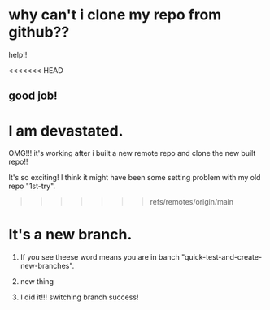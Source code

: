 # why can't i clone my repo from github??

help!!


<<<<<<< HEAD
## good job!

I am devastated.
=======
OMG!!! it's working after i built a new remote repo and clone the new built repo!!

It's so exciting!
I think it might have been some setting problem with my old repo "1st-try".

>>>>>>> refs/remotes/origin/main

# It's a new branch.
1. If you see theese word means you are in banch "quick-test-and-create-new-branches".



2. new thing


3. I did it!!! switching branch success!